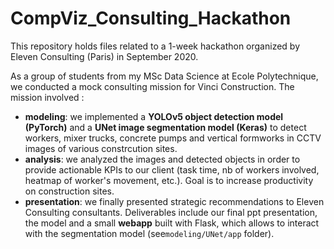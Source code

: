 # CompViz_Consulting_Hackathon

This repository holds files related to a 1-week hackathon organized by Eleven Consulting (Paris) in September 2020.

As a group of students from my MSc Data Science at Ecole Polytechnique, we conducted a mock consulting mission for Vinci Construction. The mission involved :
* **modeling**: we implemented a **YOLOv5 object detection model (PyTorch)** and a **UNet image segmentation model (Keras)** to detect workers, mixer trucks, concrete pumps and vertical formworks in CCTV images of various constrcution sites.
* **analysis**: we analyzed the images and detected objects in order to provide actionable KPIs to our client (task time, nb of workers involved, heatmap of worker's movement, etc.). Goal is to increase productivity on construction sites.
* **presentation**: we finally presented strategic recommendations to Eleven Consulting consultants. Deliverables include our final ppt presentation, the model and a small **webapp** built with Flask, which allows to interact with the segmentation model (see`modeling/UNet/app` folder).
